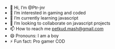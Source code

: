 - 👋 Hi, I’m @Ptr-jnr
- 👀 I’m interested in gaming and coded
- 🌱 I’m currently learning javascript
- 💞️ I’m looking to collaborate on javascript projects
- 📫 How to reach me petkud.mash@gmail.com
- 😄 Pronouns: I am a boy
- ⚡ Fun fact: Pro gamer COD 

<!---
Ptr-jnr/Ptr-jnr is a ✨ special ✨ repository because its `README.md` (this file) appears on your GitHub profile.
You can click the Preview link to take a look at your changes.
--->
